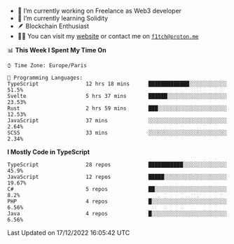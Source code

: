 - 🔭 I’m currently working on Freelance as Web3 developer
- 🌱 I’m currently learning Solidity
- 🪶 Blockchain Enthusiast
- 👨‍💻 You can visit my [website](https://f1tch.xyz) or contact me on [`f1tch@proton.me`](mailto:f1tch@proton.me)

<!--START_SECTION:waka-->
📊 **This Week I Spent My Time On** 

```text
⌚︎ Time Zone: Europe/Paris

💬 Programming Languages: 
TypeScript               12 hrs 18 mins      █████████████░░░░░░░░░░░░   51.5% 
Svelte                   5 hrs 37 mins       ██████░░░░░░░░░░░░░░░░░░░   23.53% 
Rust                     2 hrs 59 mins       ███░░░░░░░░░░░░░░░░░░░░░░   12.53% 
JavaScript               37 mins             ░░░░░░░░░░░░░░░░░░░░░░░░░   2.64% 
SCSS                     33 mins             ░░░░░░░░░░░░░░░░░░░░░░░░░   2.34%

```

**I Mostly Code in TypeScript** 

```text
TypeScript               28 repos            ███████████░░░░░░░░░░░░░░   45.9% 
JavaScript               12 repos            █████░░░░░░░░░░░░░░░░░░░░   19.67% 
C#                       5 repos             ██░░░░░░░░░░░░░░░░░░░░░░░   8.2% 
PHP                      4 repos             █░░░░░░░░░░░░░░░░░░░░░░░░   6.56% 
Java                     4 repos             █░░░░░░░░░░░░░░░░░░░░░░░░   6.56%

```



 Last Updated on 17/12/2022 16:05:42 UTC
<!--END_SECTION:waka-->
